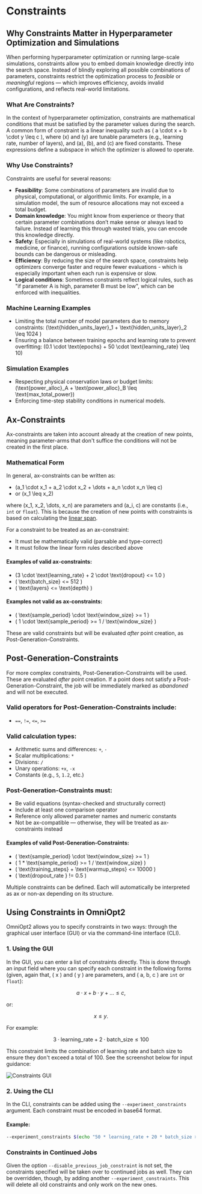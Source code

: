 # Constraints

<!-- What are Constraints and how to use them? -->

<!-- Category: Advanced Usage -->

<div id="toc"></div>

## Why Constraints Matter in Hyperparameter Optimization and Simulations

When performing hyperparameter optimization or running large-scale simulations, constraints allow you to embed domain knowledge directly into the search space. Instead of blindly exploring all possible combinations of parameters, constraints restrict the optimization process to *feasible* or *meaningful* regions — which improves efficiency, avoids invalid configurations, and reflects real-world limitations.

### What Are Constraints?

In the context of hyperparameter optimization, constraints are mathematical conditions that must be satisfied by the parameter values during the search. A common form of constraint is a linear inequality such as \( a \cdot x + b \cdot y \leq c \), where \(x\) and \(y\) are tunable parameters (e.g., learning rate, number of layers), and \(a\), \(b\), and \(c\) are fixed constants. These expressions define a subspace in which the optimizer is allowed to operate.

### Why Use Constraints?

Constraints are useful for several reasons:

- **Feasibility**: Some combinations of parameters are invalid due to physical, computational, or algorithmic limits. For example, in a simulation model, the sum of resource allocations may not exceed a total budget.
- **Domain knowledge**: You might know from experience or theory that certain parameter combinations don’t make sense or always lead to failure. Instead of learning this through wasted trials, you can encode this knowledge directly.
- **Safety**: Especially in simulations of real-world systems (like robotics, medicine, or finance), running configurations outside known-safe bounds can be dangerous or misleading.
- **Efficiency**: By reducing the size of the search space, constraints help optimizers converge faster and require fewer evaluations - which is especially important when each run is expensive or slow.
- **Logical conditions**: Sometimes constraints reflect logical rules, such as "if parameter A is high, parameter B must be low", which can be enforced with inequalities.

### Machine Learning Examples

- Limiting the total number of model parameters due to memory constraints: \(\text{hidden_units_layer}_1 + \text{hidden_units_layer}_2 \leq 1024 \)
- Ensuring a balance between training epochs and learning rate to prevent overfitting: \(0.1 \cdot \text{epochs} + 50 \cdot \text{learning_rate} \leq 10\)

### Simulation Examples

- Respecting physical conservation laws or budget limits: \(\text{power_alloc}_A + \text{power_alloc}_B \leq \text{max_total_power}\)
- Enforcing time-step stability conditions in numerical models.

## Ax-Constraints

Ax-constraints are taken into account already at the creation of new points, meaning parameter-arms that don't suffice the conditions will not be created in the first place.

### Mathematical Form

In general, ax-constraints can be written as:

- \(a_1 \cdot x_1 + a_2 \cdot x_2 + \dots + a_n \cdot x_n \leq c\)
- or \(x_1 \leq x_2\)

where \(x_1, x_2, \dots, x_n\) are parameters and \(a_i, c\) are constants (i.e., `int` or `float`). This is because the creation of new points with constraints is based on calculating the [linear span](https://en.wikipedia.org/wiki/Linear_span).

For a constraint to be treated as an ax-constraint:

- It must be mathematically valid (parsable and type-correct)
- It must follow the linear form rules described above

#### Examples of valid ax-constraints:

- \(3 \cdot \text{learning_rate} + 2 \cdot \text{dropout} <= 1.0 \)
- \( \text{batch_size} <= 512 \)
- \( \text{layers} <= \text{depth} \)

#### Examples **not** valid as ax-constraints:

- \( \text{sample_period} \cdot \text{window_size} >= 1 \)
- \( 1 \cdot \text{sample_period} >= 1 / \text{window_size} \)

These are valid constraints but will be evaluated *after* point creation, as Post-Generation-Constraints.

## Post-Generation-Constraints

For more complex constraints, Post-Generation-Constraints will be used. These are evaluated *after* point creation. If a point does not satisfy a Post-Generation-Constraint, the job will be immediately marked as *abandoned* and will not be executed.

### Valid operators for Post-Generation-Constraints include:

- `==`, `!=`, `<=`, `>=`

### Valid calculation types:

- Arithmetic sums and differences: `+`, `-`
- Scalar multiplications: `*`
- Divisions: `/`
- Unary operations: `+x`, `-x`
- Constants (e.g., `5`, `1.2`, etc.)

### Post-Generation-Constraints must:

- Be valid equations (syntax-checked and structurally correct)
- Include at least one comparison operator
- Reference only allowed parameter names and numeric constants
- Not be ax-compatible — otherwise, they will be treated as ax-constraints instead

#### Examples of valid Post-Generation-Constraints:

- \( \text{sample_period} \cdot \text{window_size} >= 1 \)
- \( 1 * \text{sample_period} >= 1 / \text{window_size} \)
- \( \text{training_steps} + \text{warmup_steps} <= 10000 \)
- \( \text{dropout_rate } != 0.5 \)

Multiple constraints can be defined. Each will automatically be interpreted as ax or non-ax depending on its structure.

## Using Constraints in OmniOpt2

OmniOpt2 allows you to specify constraints in two ways: through the graphical user interface (GUI) or via the command-line interface (CLI).

### 1. Using the GUI

In the GUI, you can enter a list of constraints directly. This is done through an input field where you can specify each constraint in the following forms (given, again that, \( x \) and \( y \) are parameters, and \( a, b, c \) are `int` or `float`):

$$
a \cdot x + b \cdot y + \dots \leq c,
$$

or:

$$
x \leq y.
$$

For example:

$$
3 \cdot \text{learning_rate} + 2 \cdot \text{batch_size} \leq 100
$$

This constraint limits the combination of learning rate and batch size to ensure they don't exceed a total of 100. See the screenshot below for input guidance:

<img alt="Constraints GUI" data-lightsrc="imgs/constraints_light.png" data-darksrc="imgs/constraints_dark.png" /><br>

### 2. Using the CLI

In the CLI, constraints can be added using the `--experiment_constraints` argument. Each constraint must be encoded in base64 format.

#### Example:

```bash
--experiment_constraints $(echo "50 * learning_rate + 20 * batch_size >= 1000" | base64 -w0) $(echo "100 * learning_rate + 200 * num_layers >= 500" | base64 -w0)
```

### Constraints in Continued Jobs

Given the option `--disable_previous_job_constraint` is not set, the constraints specified will be taken over to continued jobs as well. They can be overridden, though, by adding another `--experiment_constraints`. This will delete all old constraints and only work on the new ones.
